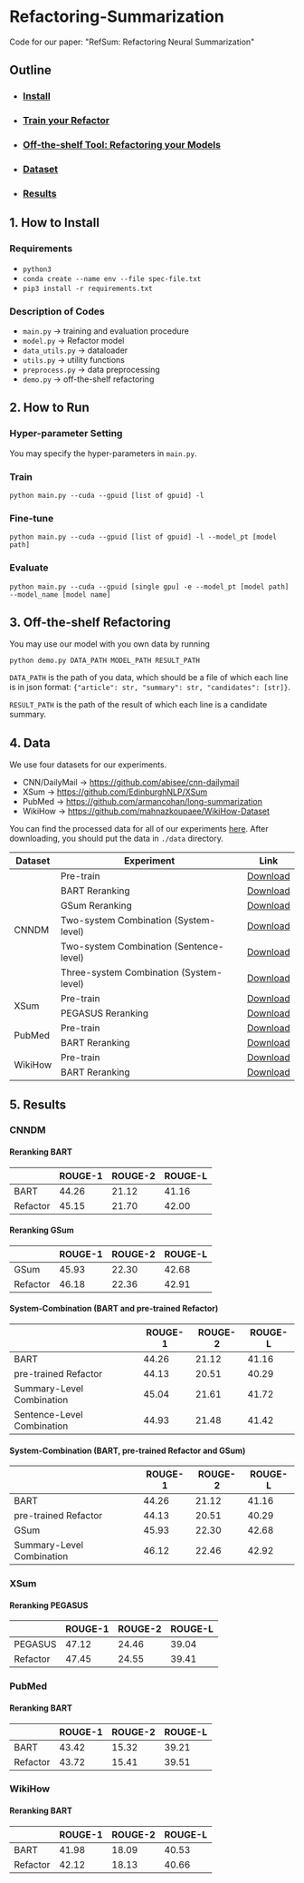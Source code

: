 # Refactoring-Summarization
Code for our paper:
"RefSum: Refactoring Neural Summarization"

## Outline
* ### [Install](https://github.com/annonnlp/Refactoring-Summarization#how-to-install)
* ### [Train your Refactor](https://github.com/annonnlp/Refactoring-Summarization#how-to-run)
* ### [Off-the-shelf Tool: Refactoring your Models](https://github.com/annonnlp/Refactoring-Summarization#off-the-shelf-refactoring)
* ### [Dataset](https://github.com/annonnlp/Refactoring-Summarization#data)
* ### [Results](https://github.com/annonnlp/Refactoring-Summarization#results)




## 1. How to Install

### Requirements
- `python3`
- `conda create --name env --file spec-file.txt`
- `pip3 install -r requirements.txt`

### Description of Codes
- `main.py` -> training and evaluation procedure
- `model.py` -> Refactor model
- `data_utils.py` -> dataloader
- `utils.py` -> utility functions
- `preprocess.py` -> data preprocessing
- `demo.py` -> off-the-shelf refactoring


## 2. How to Run

### Hyper-parameter Setting
You may specify the hyper-parameters in `main.py`.
### Train
```
python main.py --cuda --gpuid [list of gpuid] -l
```
### Fine-tune
```
python main.py --cuda --gpuid [list of gpuid] -l --model_pt [model path]
```
### Evaluate
```
python main.py --cuda --gpuid [single gpu] -e --model_pt [model path] --model_name [model name]
```



## 3. Off-the-shelf Refactoring
You may use our model with you own data by running
```
python demo.py DATA_PATH MODEL_PATH RESULT_PATH
```
`DATA_PATH` is the path of you data, which should be a file of which each line is in json format: `{"article": str, "summary": str, "candidates": [str]}`. 

`RESULT_PATH` is the path of the result of which each line is a candidate summary.

## 4. Data
We use four datasets for our experiments.

- CNN/DailyMail -> https://github.com/abisee/cnn-dailymail
- XSum -> https://github.com/EdinburghNLP/XSum
- PubMed -> https://github.com/armancohan/long-summarization
- WikiHow -> https://github.com/mahnazkoupaee/WikiHow-Dataset

You can find the processed data for all of our experiments [here](https://drive.google.com/drive/folders/1QvlxYVyEN1tGzzzNrfAcNIui56qdhezL?usp=sharing). After downloading, you should put the data in `./data` directory.

<table>
<thead>
  <tr>
    <th>Dataset</th>
    <th>Experiment</th>
    <th>Link</th>
  </tr>
</thead>
<tbody>
  <tr>
    <td rowspan="6">CNNDM</td>
    <td>Pre-train</td>
    <td><a href="https://drive.google.com/file/d/1kcwR0PswyBXWGrNJBcg7Et65keSSsXoc/view?usp=sharing" target="_blank" rel="noopener noreferrer">Download</a></td>
  </tr>
  <tr>
    <td>BART Reranking</td>
    <td><a href="https://drive.google.com/file/d/1GfwqDpFBPV3jOaCUtGRt8FRlUak9YzyV/view?usp=sharing" target="_blank" rel="noopener noreferrer">Download</a></td>
  </tr>
  <tr>
    <td>GSum Reranking</td>
    <td><a href="https://drive.google.com/file/d/1hue7r7tU-9o1pnNuHC6wDV4bCFpwtK95/view?usp=sharing" target="_blank" rel="noopener noreferrer">Download</a></td>
  </tr>
  <tr>
    <td>Two-system Combination (System-level)</td>
    <td><a href="https://drive.google.com/file/d/1WIf9WvKX90fHxVCR5ywb0Kd5mZJgu9cz/view?usp=sharing" target="_blank" rel="noopener noreferrer">Download</a></td>
  </tr>
  <tr>
    <td>Two-system Combination (Sentence-level)</td>
    <td><a href="https://drive.google.com/file/d/1z0EFkOtTXriarv7tR3KY3D_Sssx4yHEQ/view?usp=sharing" target="_blank" rel="noopener noreferrer">Download</a></td>
  </tr>
  <tr>
    <td>Three-system Combination (System-level)</td>
    <td><a href="https://drive.google.com/file/d/1sklrdsA_UxNAYeK1helUJ_ZdhdcltRZz/view?usp=sharing" target="_blank" rel="noopener noreferrer">Download</a></td>
  </tr>
  <tr>
    <td rowspan="2">XSum</td>
    <td>Pre-train</td>
    <td><a href="https://drive.google.com/file/d/1fSPJDmkBakYcfOhAF_UlLCbThR6h1O74/view?usp=sharing" target="_blank" rel="noopener noreferrer">Download</a></td>
  </tr>
  <tr>
    <td>PEGASUS Reranking</td>
    <td><a href="https://drive.google.com/file/d/1ZqdooQ4YwwRg4qab3lEUu-Wr7NV11gKe/view?usp=sharing" target="_blank" rel="noopener noreferrer">Download</a></td>
  </tr>
  <tr>
    <td rowspan="2">PubMed</td>
    <td>Pre-train</td>
    <td><a href="https://drive.google.com/file/d/1l_LmeNPRTv_L9GPctFYNZVp5gp0t7DDG/view?usp=sharing" target="_blank" rel="noopener noreferrer">Download</a></td>
  </tr>
  <tr>
    <td>BART Reranking</td>
    <td><a href="https://drive.google.com/file/d/1lW3VefPnPs664qy5o4Qub9IpIH2YfWHt/view?usp=sharing" target="_blank" rel="noopener noreferrer">Download</a></td>
  </tr>
  <tr>
    <td rowspan="2">WikiHow</td>
    <td>Pre-train</td>
    <td><a href="https://drive.google.com/file/d/1p2Us8qvKqwgQcE6ZIUR5-umMtBxGJ2ef/view?usp=sharing" target="_blank" rel="noopener noreferrer">Download</a></td>
  </tr>
  <tr>
    <td>BART Reranking</td>
    <td><a href="https://drive.google.com/file/d/1HELUaZm4FpOXZ1hF5n4nqtsDyNHUygZL/view?usp=sharing" target="_blank" rel="noopener noreferrer">Download</a></td>
  </tr>
</tbody>
</table>

## 5. Results


### CNNDM
#### Reranking BART
|          | ROUGE-1 | ROUGE-2 | ROUGE-L |
|----------|---------|---------|---------|
| BART     | 44.26   | 21.12   | 41.16   |
| Refactor | 45.15   | 21.70   | 42.00   |

#### Reranking GSum
|          | ROUGE-1 | ROUGE-2 | ROUGE-L |
|----------|---------|---------|---------|
| GSum     | 45.93   | 22.30   | 42.68   |
| Refactor | 46.18   | 22.36   | 42.91   |

#### System-Combination (BART and pre-trained Refactor)
|                            | ROUGE-1 | ROUGE-2 | ROUGE-L |
|----------------------------|---------|---------|---------|
| BART                       | 44.26   | 21.12   | 41.16   |
| pre-trained Refactor       | 44.13   | 20.51   | 40.29   |
| Summary-Level Combination  | 45.04   | 21.61   | 41.72   |
| Sentence-Level Combination | 44.93   | 21.48   | 41.42   |

#### System-Combination (BART, pre-trained Refactor and GSum)
|                            | ROUGE-1 | ROUGE-2 | ROUGE-L |
|----------------------------|---------|---------|---------|
| BART                       | 44.26   | 21.12   | 41.16   |
| pre-trained Refactor       | 44.13   | 20.51   | 40.29   |
| GSum                       | 45.93   | 22.30   | 42.68   |
| Summary-Level Combination  | 46.12   | 22.46   | 42.92   |

### XSum
#### Reranking PEGASUS
|          | ROUGE-1 | ROUGE-2 | ROUGE-L |
|----------|---------|---------|---------|
| PEGASUS  | 47.12   | 24.46   | 39.04   |
| Refactor | 47.45   | 24.55   | 39.41   |

### PubMed
#### Reranking BART
|          | ROUGE-1 | ROUGE-2 | ROUGE-L |
|----------|---------|---------|---------|
| BART     | 43.42   | 15.32   | 39.21   |
| Refactor | 43.72   | 15.41   | 39.51   |

### WikiHow
#### Reranking BART
|          | ROUGE-1 | ROUGE-2 | ROUGE-L |
|----------|---------|---------|---------|
| BART     | 41.98   | 18.09   | 40.53   |
| Refactor | 42.12   | 18.13   | 40.66   |




